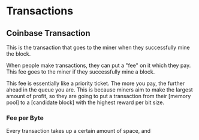 # Transactions

## Coinbase Transaction

This is the transaction that goes to the miner when they successfully mine the block.

When people make transactions, they can put a "fee" on it which they pay. This fee goes to the miner if they successfully mine a block.

This fee is essentially like a priority ticket. The more you pay, the further ahead in the queue you are. This is because miners aim to make the largest amount of profit, so they are going to put a transaction from their [memory pool] to a [candidate block] with the highest reward per bit size.

### Fee per Byte

Every transaction takes up a certain amount of space, and 
